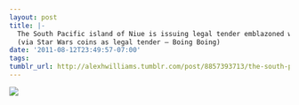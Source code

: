 ```yaml
---
layout: post
title: |-
  The South Pacific island of Niue is issuing legal tender emblazoned with Star Wars characters. Queen Elizabeth II, Niue’s head of state, will be on the front of 40 new coins but Luke, Leia, and the gang will appear in color on the flip side. 
  (via Star Wars coins as legal tender – Boing Boing)
date: '2011-08-12T23:49:57-07:00'
tags: 
tumblr_url: http://alexhwilliams.tumblr.com/post/8857393713/the-south-pacific-island-of-niue-is-issuing-legal
---
```

<img src="http://24.media.tumblr.com/tumblr_lputn99MIY1qz5a5ao1_400.jpg"/>
